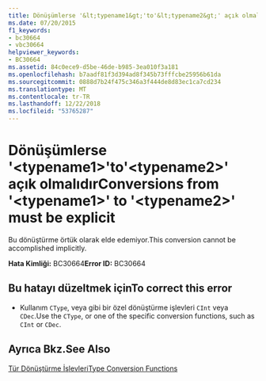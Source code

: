 ```yaml
---
title: Dönüşümlerse '&lt;typename1&gt;'to'&lt;typename2&gt;' açık olmalıdır
ms.date: 07/20/2015
f1_keywords:
- bc30664
- vbc30664
helpviewer_keywords:
- BC30664
ms.assetid: 84c0ece9-d5be-46de-b985-3ea010f3a181
ms.openlocfilehash: b7aadf81f3d394ad8f345b73fffcbe25956b61da
ms.sourcegitcommit: 0888d7b24f475c346a3f444de8d83ec1ca7cd234
ms.translationtype: MT
ms.contentlocale: tr-TR
ms.lasthandoff: 12/22/2018
ms.locfileid: "53765287"
---
```

# <a name="conversions-from-lttypename1gt-to-lttypename2gt-must-be-explicit"></a><span data-ttu-id="389d3-102">Dönüşümlerse '&lt;typename1&gt;'to'&lt;typename2&gt;' açık olmalıdır</span><span class="sxs-lookup"><span data-stu-id="389d3-102">Conversions from '&lt;typename1&gt;' to '&lt;typename2&gt;' must be explicit</span></span>
<span data-ttu-id="389d3-103">Bu dönüştürme örtük olarak elde edemiyor.</span><span class="sxs-lookup"><span data-stu-id="389d3-103">This conversion cannot be accomplished implicitly.</span></span>  
  
 <span data-ttu-id="389d3-104">**Hata Kimliği:** BC30664</span><span class="sxs-lookup"><span data-stu-id="389d3-104">**Error ID:** BC30664</span></span>  
  
## <a name="to-correct-this-error"></a><span data-ttu-id="389d3-105">Bu hatayı düzeltmek için</span><span class="sxs-lookup"><span data-stu-id="389d3-105">To correct this error</span></span>  
  
-   <span data-ttu-id="389d3-106">Kullanım `CType`, veya gibi bir özel dönüştürme işlevleri `CInt` veya `CDec`.</span><span class="sxs-lookup"><span data-stu-id="389d3-106">Use the `CType`, or one of the specific conversion functions, such as `CInt` or `CDec`.</span></span>  
  
## <a name="see-also"></a><span data-ttu-id="389d3-107">Ayrıca Bkz.</span><span class="sxs-lookup"><span data-stu-id="389d3-107">See Also</span></span>  
 [<span data-ttu-id="389d3-108">Tür Dönüştürme İşlevleri</span><span class="sxs-lookup"><span data-stu-id="389d3-108">Type Conversion Functions</span></span>](../../visual-basic/language-reference/functions/type-conversion-functions.md)
